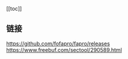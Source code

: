 [[toc]]

## 链接
https://github.com/fofapro/fapro/releases
https://www.freebuf.com/sectool/290589.html